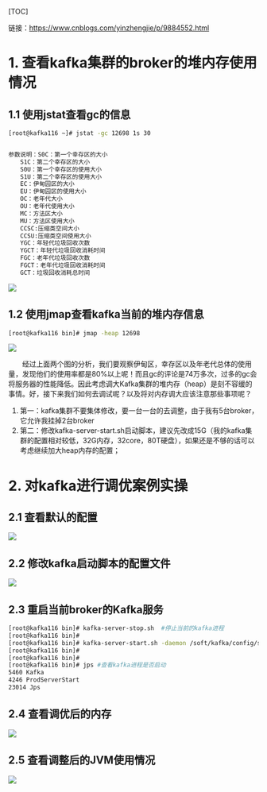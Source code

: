 [TOC]

链接：https://www.cnblogs.com/yinzhengjie/p/9884552.html


# 1. 查看kafka集群的broker的堆内存使用情况
## 1.1 使用jstat查看gc的信息


```bash
[root@kafka116 ~]# jstat -gc 12698 1s 30


参数说明：S0C：第一个幸存区的大小
　　S1C：第二个幸存区的大小
　　S0U：第一个幸存区的使用大小
　　S1U：第二个幸存区的使用大小
　　EC：伊甸园区的大小
　　EU：伊甸园区的使用大小
　　OC：老年代大小
　　OU：老年代使用大小
　　MC：方法区大小
　　MU：方法区使用大小
　　CCSC:压缩类空间大小
　　CCSU:压缩类空间使用大小
　　YGC：年轻代垃圾回收次数
　　YGCT：年轻代垃圾回收消耗时间
　　FGC：老年代垃圾回收次数
　　FGCT：老年代垃圾回收消耗时间
　　GCT：垃圾回收消耗总时间
```

![](https://i0.wp.com/i.loli.net/2020/11/23/9trS2b6ZKnDBNCE.png)
## 1.2 使用jmap查看kafka当前的堆内存信息

```bash
[root@kafka116 bin]# jmap -heap 12698
```


![](https://i0.wp.com/i.loli.net/2020/11/23/JUZSbd5zu7yYK2V.png)

　　经过上面两个图的分析，我们要观察伊甸区，幸存区以及年老代总体的使用量，发现他们的使用率都是80%以上呢！而且gc的评论是74万多次，过多的gc会将服务器的性能降低。因此考虑调大Kafka集群的堆内存（heap）是刻不容缓的事情。好，接下来我们如何去调试呢？以及将对内存调大应该注意那些事项呢？
1) 第一：kafka集群不要集体修改，要一台一台的去调整，由于我有5台broker，它允许我挂掉2台broker
2) 第二：修改kafka-server-start.sh启动脚本，建议先改成15G（我的kafka集群的配置相对较低，32G内存，32core，80T硬盘），如果还是不够的话可以考虑继续加大heap内存的配置；
# 2. 对kafka进行调优案例实操
## 2.1 查看默认的配置

![](https://i0.wp.com/i.loli.net/2020/11/23/YZHRe92GfQmuzth.png)

## 2.2 修改kafka启动脚本的配置文件

![](https://i0.wp.com/i.loli.net/2020/11/23/xHJ3eronzWXhB9Y.png)
## 2.3 重启当前broker的Kafka服务


```bash
[root@kafka116 bin]# kafka-server-stop.sh  #停止当前的kafka进程
[root@kafka116 bin]# 
[root@kafka116 bin]# kafka-server-start.sh -daemon /soft/kafka/config/server.properties #启动当前的kafka进程
[root@kafka116 bin]# 
[root@kafka116 bin]# 
[root@kafka116 bin]# jps #查看kafka进程是否启动
5460 Kafka
4246 ProdServerStart
23014 Jps
```


## 2.4 查看调优后的内存

![](https://i0.wp.com/i.loli.net/2020/11/23/qScruEyh7ogvIOU.png)

## 2.5 查看调整后的JVM使用情况

![](https://i0.wp.com/i.loli.net/2020/11/23/lVG3Ln8Orqew1gK.png)

